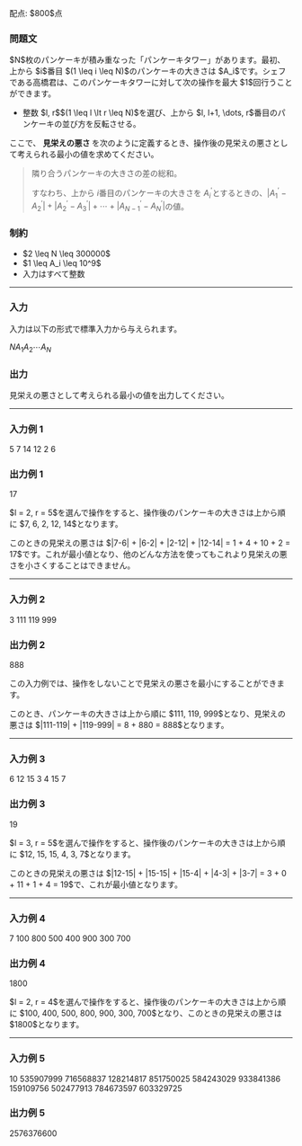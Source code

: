 
<div>

<span>

<span>

<p>
配点: $800$点
</p>

<div>

<section>

### **問題文**

<p>
$N$枚のパンケーキが積み重なった「パンケーキタワー」があります。最初、上から $i$番目 $(1 \leq i \leq N)$のパンケーキの大きさは $A_i$です。シェフである高橋君は、このパンケーキタワーに対して次の操作を最大 $1$回行うことができます。
</p>

<ul>

<li>
整数 $l, r$$(1 \leq l \lt r \leq N)$を選び、上から $l, l+1, \dots, r$番目のパンケーキの並び方を反転させる。
</li>

</ul>

<p>
ここで、
<strong>
見栄えの悪さ
</strong>
を次のように定義するとき、操作後の見栄えの悪さとして考えられる最小の値を求めてください。
</p>

<blockquote>

<p>
隣り合うパンケーキの大きさの差の総和。

すなわち、上から $i$番目のパンケーキの大きさを $A^{\prime}_i$とするときの、$|A^{\prime}_1 - A^{\prime}_2| + |A^{\prime}_2 - A^{\prime}_3| + \cdots + |A^{\prime}_{N-1} - A^{\prime}_N|$の値。
</p>

</blockquote>

</section>

</div>

<div>

<section>

### **制約**

<ul>

<li>
$2 \leq N \leq 300000$
</li>

<li>
$1 \leq A_i \leq 10^9$
</li>

<li>
入力はすべて整数
</li>

</ul>

</section>

</div>

---

<div>

<div>

<section>

### **入力**

<p>
入力は以下の形式で標準入力から与えられます。  
</p>

<div>

$N$$A_1$$A_2$$\cdots$$A_N$
</div>

</section>

</div>

<div>

<section>

### **出力**

<p>
見栄えの悪さとして考えられる最小の値を出力してください。
</p>

</section>

</div>

</div>

---

<div>

<section>

### **入力例 1**

<div>

5
7 14 12 2 6

</div>

</section>

</div>

<div>

<section>

### **出力例 1**

<div>

17

</div>

<p>
$l = 2, r = 5$を選んで操作をすると、操作後のパンケーキの大きさは上から順に $7, 6, 2, 12, 14$となります。
</p>

<p>
このときの見栄えの悪さは $|7-6| + |6-2| + |2-12| + |12-14| = 1 + 4 + 10 + 2 = 17$です。これが最小値となり、他のどんな方法を使ってもこれより見栄えの悪さを小さくすることはできません。
</p>

</section>

</div>

---

<div>

<section>

### **入力例 2**

<div>

3
111 119 999

</div>

</section>

</div>

<div>

<section>

### **出力例 2**

<div>

888

</div>

<p>
この入力例では、操作をしないことで見栄えの悪さを最小にすることができます。
</p>

<p>
このとき、パンケーキの大きさは上から順に $111, 119, 999$となり、見栄えの悪さは $|111-119| + |119-999| = 8 + 880 = 888$となります。
</p>

</section>

</div>

---

<div>

<section>

### **入力例 3**

<div>

6
12 15 3 4 15 7

</div>

</section>

</div>

<div>

<section>

### **出力例 3**

<div>

19

</div>

<p>
$l = 3, r = 5$を選んで操作をすると、操作後のパンケーキの大きさは上から順に $12, 15, 15, 4, 3, 7$となります。
</p>

<p>
このときの見栄えの悪さは $|12-15| + |15-15| + |15-4| + |4-3| + |3-7| = 3 + 0 + 11 + 1 + 4 = 19$で、これが最小値となります。
</p>

</section>

</div>

---

<div>

<section>

### **入力例 4**

<div>

7
100 800 500 400 900 300 700

</div>

</section>

</div>

<div>

<section>

### **出力例 4**

<div>

1800

</div>

<p>
$l = 2, r = 4$を選んで操作をすると、操作後のパンケーキの大きさは上から順に $100, 400, 500, 800, 900, 300, 700$となり、このときの見栄えの悪さは $1800$となります。
</p>

</section>

</div>

---

<div>

<section>

### **入力例 5**

<div>

10
535907999 716568837 128214817 851750025 584243029 933841386 159109756 502477913 784673597 603329725

</div>

</section>

</div>

<div>

<section>

### **出力例 5**

<div>

2576376600

</div>

</section>

</div>

</span>

</span>

</div>
